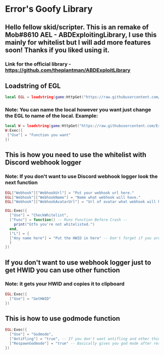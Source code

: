 # Error's Goofy Library

## Hello fellow skid/scripter. This is an remake of Mob#8610 AEL - ABDExploitingLibrary, I use this mainly for whitelist but I will add more features soon! Thanks if you liked using it.
### Link for the official library - https://github.com/theplantman/ABDExploitLibrary
## Loadstring of EGL
```lua
local EGL = loadstring(game:HttpGet("https://raw.githubusercontent.com/Error7073/ErrorsGoofyLibrary/main/EGL.lua"))()
```
### Note: You can name the local however you want just change the EGL to name of the local. Example:
```lua
local W = loadstring(game:HttpGet("https://raw.githubusercontent.com/Error7073/ErrorsGoofyLibrary/main/EGL.lua"))()
W:Exec({
 ["Use"] = "Function you want"
})
```
## This is how you need to use the whitelist with Discord webhook logger
### Note: If you don't want to use Discord webhook logger look the next function
```lua
EGL["Webhook"]["WebhookUrl"] = "Put your webhook url here."
EGL["Webhook"]["WebhookName"] = "Name what webhook will have."
EGL["Webhook"]["WebhookAvatarUrl"] = "Url of avatar what webhook will have basically Imgur, Pinterest etc."

EGL:Exec({
  ["Use"] = "CheckWhitelist",
  ["Func"] = function() -- Runs Function Before Crash --
    print("Gtfo you're not whitelisted.")
  end,
  ["L"] = {
  ["Any name here"] = "Put the HWID in here" -- Don't forget if you are adding more than one whitelist you need to put , after the HWID
  }
})
```
## If you don't want to use webhook logger just to get HWID you can use other function
### Note: it gets your HWID and copies it to clipboard
```lua
EGL:Exec({
  ["Use"] = "GetHWID"
})
```
## This is how to use godmode function
```lua
EGL:Exec({
  ["Use"] = "Godmode",
  ["AntiFling"] = "true", -- If you don't want antifling and other things for godmode just type false or nothing. --
  ["RespawnGodmode"] = "true" -- Basically gives you god mode after reset/death. Same thing as with anti fling if you don't want it just type false or nothing. --
})
```
